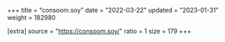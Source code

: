 +++
title = "consoom.soy"
date = "2022-03-22"
updated = "2023-01-31"
weight = 182980

[extra]
source = "https://consoom.soy/"
ratio = 1
size = 179
+++
